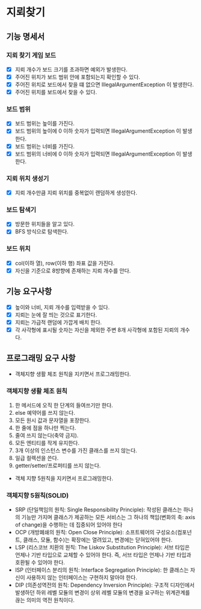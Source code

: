 # 지뢰찾기

## 기능 명세서
### 지뢰 찾기 게임 보드
- [x] 지뢰 개수가 보드 크기를 초과하면 예외가 발생한다.
- [x] 주어진 위치가 보드 범위 안에 포함되는지 확인할 수 있다.
- [x] 주어진 위치로 보드에서 찾을 떄 없으면 IllegalArgumentException 이 발생한다.
- [x] 주어진 위치를 보드에서 찾을 수 있다.

### 보드 범위
- [x] 보드 범위는 높이를 가진다.
- [x] 보드 범위의 높이에 0 이하 숫자가 입력되면 IllegalArgumentException 이 발생한다.
- [x] 보드 범위는 너비를 가진다.
- [x] 보드 범위의 너비에 0 이하 숫자가 입력되면 IllegalArgumentException 이 발생한다.

### 지뢰 위치 생성기
- [x] 지뢰 개수만큼 지뢰 위치를 중복없이 랜덤하게 생성한다.

### 보드 탐색기
- [x] 방문한 위치들을 알고 있다.
- [x] BFS 방식으로 탐색한다.

### 보드 위치
- [x] col(이하 열), row(이하 행) 좌표 값을 가진다.
- [x] 자신을 기준으로 8방향에 존재하는 지뢰 개수를 안다.

## 기능 요구사항
- [x] 높이와 너비, 지뢰 개수를 입력받을 수 있다.
- [x] 지뢰는 눈에 잘 띄는 것으로 표기한다.
- [x] 지뢰는 가급적 랜덤에 가깝게 배치 한다.
- [x] 각 사각형에 표시될 숫자는 자신을 제외한 주변 8개 사각형에 포함된 지뢰의 개수다.

## 프로그래밍 요구 사항
- 객체지향 생활 체조 원칙을 지키면서 프로그래밍한다.

### 객체지향 생활 체조 원칙

1. 한 메서드에 오직 한 단계의 들여쓰기만 한다.
2. else 예약어를 쓰지 않는다.
3. 모든 원시 값과 문자열을 포장한다.
4. 한 줄에 점을 하나만 찍는다.
5. 줄여 쓰지 않는다(축약 금지).
6. 모든 엔티티를 작게 유지한다.
7. 3개 이상의 인스턴스 변수를 가진 클래스를 쓰지 않는다.
8. 일급 컬렉션을 쓴다.
9. getter/setter/프로퍼티를 쓰지 않는다.


- 객체 지향 5원칙을 지키면서 프로그래밍한다.


### 객체지향 5원칙(SOLID)

- SRP (단일책임의 원칙: Single Responsibility Principle): 작성된 클래스는 하나의 기능만 가지며 클래스가 제공하는 모든 서비스는 그 하나의 책임(변화의 축: axis of change)을 수행하는 데 집중되어 있어야 한다
- OCP (개방폐쇄의 원칙: Open Close Principle): 소프트웨어의 구성요소(컴포넌트, 클래스, 모듈, 함수)는 확장에는 열려있고, 변경에는 닫혀있어야 한다.
- LSP (리스코브 치환의 원칙: The Liskov Substitution Principle): 서브 타입은 언제나 기반 타입으로 교체할 수 있어야 한다. 즉, 서브 타입은 언제나 기반 타입과 호환될 수 있어야 한다.
- ISP (인터페이스 분리의 원칙: Interface Segregation Principle): 한 클래스는 자신이 사용하지 않는 인터페이스는 구현하지 말아야 한다.
- DIP (의존성역전의 원칙: Dependency Inversion Principle): 구조적 디자인에서 발생하던 하위 레벨 모듈의 변경이 상위 레벨 모듈의 변경을 요구하는 위계관계를 끊는 의미의 역전 원칙이다.
